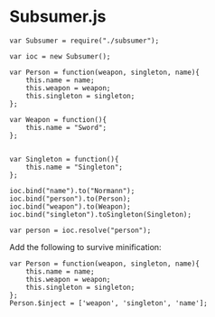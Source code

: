 # Subsumer.js

    var Subsumer = require("./subsumer");

    var ioc = new Subsumer();

	var Person = function(weapon, singleton, name){
		this.name = name;
		this.weapon = weapon;
		this.singleton = singleton;
	};
	
	var Weapon = function(){
		this.name = "Sword";
	};
	
	
	var Singleton = function(){
		this.name = "Singleton";
	};
	
	ioc.bind("name").to("Normann");
	ioc.bind("person").to(Person);
	ioc.bind("weapon").to(Weapon);
	ioc.bind("singleton").toSingleton(Singleton);
	
	var person = ioc.resolve("person");
	


Add the following to survive minification:

	var Person = function(weapon, singleton, name){
		this.name = name;
		this.weapon = weapon;
		this.singleton = singleton;
	};
	Person.$inject = ['weapon', 'singleton', 'name'];